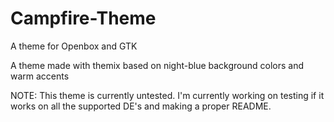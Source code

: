 # Campfire-Theme
A theme for Openbox and GTK

A theme made with themix based on night-blue background colors and warm accents

NOTE: This theme is currently untested. I'm currently working on testing if it works on all the supported DE's and making a proper README.
